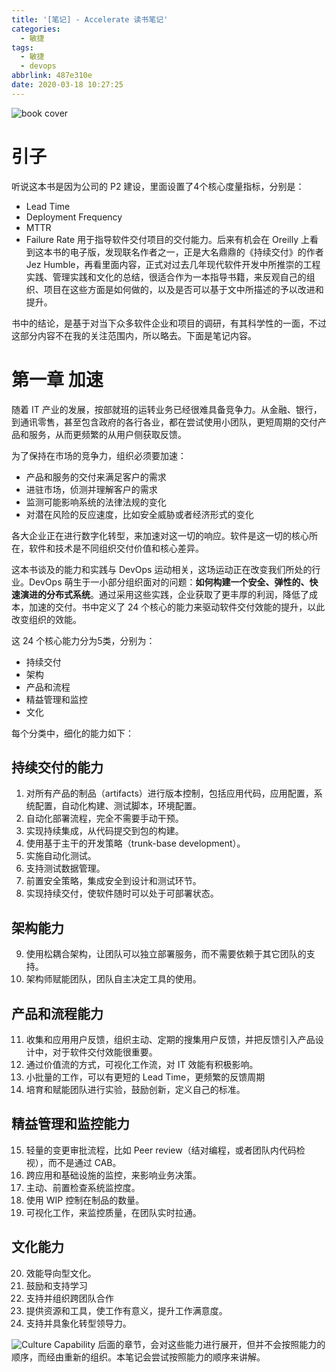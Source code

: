 ```yaml
---
title: '[笔记] - Accelerate 读书笔记'
categories:
  - 敏捷
tags:
  - 敏捷
  - devops
abbrlink: 487e310e
date: 2020-03-18 10:27:25
---
```


![book cover](http://q6d3pw4zw.bkt.clouddn.com/610tbJ%2BV-aL.jpg)
# 引子
听说这本书是因为公司的 P2 建设，里面设置了4个核心度量指标，分别是：
 - Lead Time
 - Deployment Frequency
 - MTTR
 - Failure Rate
用于指导软件交付项目的交付能力。后来有机会在 Oreilly 上看到这本书的电子版，发现联名作者之一，正是大名鼎鼎的《持续交付》的作者 Jez Humble，再看里面内容，正式对过去几年现代软件开发中所推崇的工程实践、管理实践和文化的总结，很适合作为一本指导书籍，来反观自己的组织、项目在这些方面是如何做的，以及是否可以基于文中所描述的予以改进和提升。

书中的结论，是基于对当下众多软件企业和项目的调研，有其科学性的一面，不过这部分内容不在我的关注范围内，所以略去。下面是笔记内容。

<!--more-->

# 第一章 加速
随着 IT 产业的发展，按部就班的运转业务已经很难具备竞争力。从金融、银行，到通讯零售，甚至包含政府的各行各业，都在尝试使用小团队，更短周期的交付产品和服务，从而更频繁的从用户侧获取反馈。

为了保持在市场的竞争力，组织必须要加速：

 -  产品和服务的交付来满足客户的需求
 - 进驻市场，侦测并理解客户的需求
 - 监测可能影响系统的法律法规的变化
 - 对潜在风险的反应速度，比如安全威胁或者经济形式的变化

各大企业正在进行数字化转型，来加速对这一切的响应。软件是这一切的核心所在，软件和技术是不同组织交付价值和核心差异。

这本书谈及的能力和实践与 DevOps 运动相关，这场运动正在改变我们所处的行业。DevOps 萌生于一小部分组织面对的问题：**如何构建一个安全、弹性的、快速演进的分布式系统**。通过采用这些实践，企业获取了更丰厚的利润，降低了成本，加速的交付。书中定义了 24 个核心的能力来驱动软件交付效能的提升，以此改变组织的效能。

这 24 个核心能力分为5类，分别为：

 - 持续交付
 - 架构
 - 产品和流程
 - 精益管理和监控
 - 文化

每个分类中，细化的能力如下：

## 持续交付的能力
1. 对所有产品的制品（artifacts）进行版本控制，包括应用代码，应用配置，系统配置，自动化构建、测试脚本，环境配置。
2. 自动化部署流程，完全不需要手动干预。
3. 实现持续集成，从代码提交到包的构建。
4. 使用基于主干的开发策略（trunk-base development）。
5. 实施自动化测试。
6. 支持测试数据管理。
7. 前置安全策略，集成安全到设计和测试环节。
8. 实现持续交付，使软件随时可以处于可部署状态。

## 架构能力
9. 使用松耦合架构，让团队可以独立部署服务，而不需要依赖于其它团队的支持。
10. 架构师赋能团队，团队自主决定工具的使用。

## 产品和流程能力
11. 收集和应用用户反馈，组织主动、定期的搜集用户反馈，并把反馈引入产品设计中，对于软件交付效能很重要。
12. 通过价值流的方式，可视化工作流，对 IT 效能有积极影响。
13. 小批量的工作，可以有更短的 Lead Time，更频繁的反馈周期
14. 培育和赋能团队进行实验，鼓励创新，定义自己的标准。

## 精益管理和监控能力
15. 轻量的变更审批流程，比如 Peer review（结对编程，或者团队内代码检视），而不是通过 CAB。
16. 跨应用和基础设施的监控，来影响业务决策。
17. 主动、前置检查系统监控度。
18. 使用 WIP 控制在制品的数量。
19. 可视化工作，来监控质量，在团队实时拉通。

## 文化能力
20. 效能导向型文化。
21. 鼓励和支持学习
22. 支持并组织跨团队合作
23. 提供资源和工具，使工作有意义，提升工作满意度。
24. 支持并具象化转型领导力。

![Culture Capability](http://q6d3pw4zw.bkt.clouddn.com/acc_002.jpg)
后面的章节，会对这些能力进行展开，但并不会按照能力的顺序，而经由重新的组织。本笔记会尝试按照能力的顺序来讲解。